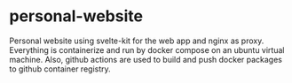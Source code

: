 # personal-website

Personal website using svelte-kit for the web app and nginx as proxy.
Everything is containerize and run by docker compose on an ubuntu virtual machine.
Also, github actions are used to build and push docker packages to github container registry.
